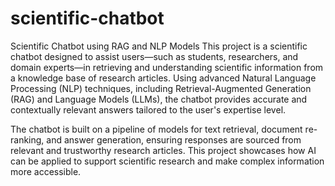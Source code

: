 # scientific-chatbot
Scientific Chatbot using RAG and NLP Models
This project is a scientific chatbot designed to assist users—such as students, researchers, and domain experts—in retrieving and understanding scientific information from a knowledge base of research articles. Using advanced Natural Language Processing (NLP) techniques, including Retrieval-Augmented Generation (RAG) and Language Models (LLMs), the chatbot provides accurate and contextually relevant answers tailored to the user's expertise level.

The chatbot is built on a pipeline of models for text retrieval, document re-ranking, and answer generation, ensuring responses are sourced from relevant and trustworthy research articles. This project showcases how AI can be applied to support scientific research and make complex information more accessible.

